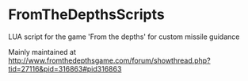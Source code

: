 # FromTheDepthsScripts
LUA script for the game 'From the depths' for custom missile guidance

Mainly maintained at http://www.fromthedepthsgame.com/forum/showthread.php?tid=27116&pid=316863#pid316863
